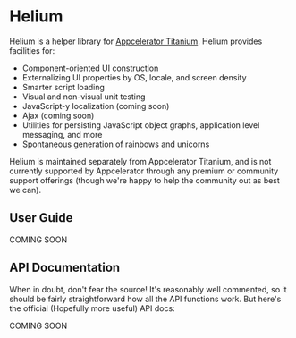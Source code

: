 # Helium

Helium is a helper library for [Appcelerator Titanium](http://www.appcelerator.com).  Helium provides facilities
for:

* Component-oriented UI construction
* Externalizing UI properties by OS, locale, and screen density
* Smarter script loading
* Visual and non-visual unit testing
* JavaScript-y localization (coming soon)
* Ajax (coming soon)
* Utilities for persisting JavaScript object graphs, application level messaging, and more
* Spontaneous generation of rainbows and unicorns

Helium is maintained separately from Appcelerator Titanium, and is not currently supported by Appcelerator through any premium
or community support offerings (though we're happy to help the community out as best we can).

## User Guide

COMING SOON

## API Documentation

When in doubt, don't fear the source!  It's reasonably well commented, so it should be fairly straightforward how
all the API functions work.  But here's the official (Hopefully more useful) API docs:

COMING SOON

